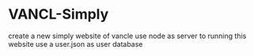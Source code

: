 # VANCL-Simply
create a new simply website of vancle
use node as server to running this website
use a user.json as user database
